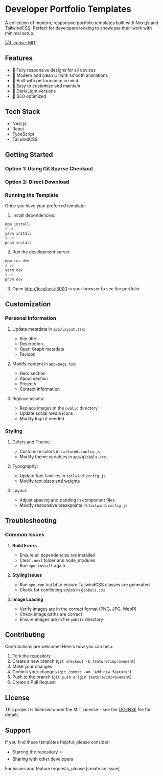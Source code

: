 # Developer Portfolio Templates

A collection of modern, responsive portfolio templates built with Next.js and TailwindCSS. Perfect for developers looking to showcase their work with minimal setup.

[![License: MIT](https://img.shields.io/badge/License-MIT-yellow.svg)](https://opensource.org/licenses/MIT)


## Features

- 📱 Fully responsive designs for all devices
- 🎨 Modern and clean UI with smooth animations
- 🚀 Built with performance in mind
- 📝 Easy to customize and maintain
- 🌙 Dark/Light versions
- 🎯 SEO optimized

## Tech Stack

- Next.js
- React
- TypeScript
- TailwindCSS

## Getting Started

### Option 1: Using Git Sparse Checkout

### Option 2: Direct Download

### Running the Template

Once you have your preferred template:

1. Install dependencies:

```bash
npm install
# or
yarn install
# or
pnpm install
```

2. Run the development server:

```bash
npm run dev
# or
yarn dev
# or
pnpm dev
```

3. Open [http://localhost:3000](http://localhost:3000) in your browser to see the portfolio.

## Customization

### Personal Information

1. Update metadata in `app/layout.tsx`:

   - Site title
   - Description
   - Open Graph metadata
   - Favicon

2. Modify content in `app/page.tsx`:

   - Hero section
   - About section
   - Projects
   - Contact information

3. Replace assets:
   - Replace images in the `public` directory
   - Update social media icons
   - Modify logo if needed

### Styling

1. Colors and Theme:

   - Customize colors in `tailwind.config.js`
   - Modify theme variables in `app/globals.css`

2. Typography:

   - Update font families in `tailwind.config.js`
   - Modify text sizes and weights

3. Layout:
   - Adjust spacing and padding in component files
   - Modify responsive breakpoints in `tailwind.config.js`

## Troubleshooting

### Common Issues

1. **Build Errors**

   - Ensure all dependencies are installed
   - Clear `.next` folder and node_modules
   - Run `npm install` again

2. **Styling Issues**

   - Run `npm run build` to ensure TailwindCSS classes are generated
   - Check for conflicting styles in `globals.css`

3. **Image Loading**
   - Verify images are in the correct format (PNG, JPG, WebP)
   - Check image paths are correct
   - Ensure images are in the `public` directory



## Contributing

Contributions are welcome! Here's how you can help:

1. Fork the repository
2. Create a new branch (`git checkout -b feature/improvement`)
3. Make your changes
4. Commit your changes (`git commit -am 'Add new feature'`)
5. Push to the branch (`git push origin feature/improvement`)
6. Create a Pull Request

## License

This project is licensed under the MIT License - see the [LICENSE](LICENSE) file for details.

## Support

If you find these templates helpful, please consider:

- Starring the repository ⭐
- Sharing with other developers

For issues and feature requests, please [create an issue]
